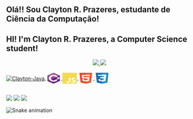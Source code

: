 ## Olá!! Sou Clayton R. Prazeres, estudante de Ciência da Computação!
## HI! I'm Clayton R. Prazeres, a Computer Science student!

<div align="center">
  <a href="https://github.com/hollow775">
  <img height="180em" src="https://github-readme-stats.vercel.app/api?username=hollow775&show_icons=true&theme=tokyonight&include_all_commits=true&count_private=true"/>
  <img height="180em" src="https://github-readme-stats.vercel.app/api/top-langs/?username=hollow775&layout=compact&langs_count=7&theme=tokyonight"/>
</div>
<div style="display: inline_block"><br>
  <img align="center" alt="Clayton-Java" height="30" width="40" src="https://cdn.jsdelivr.net/gh/devicons/devicon/icons/java/java-original-wordmark.svg" />
  <img align="center" alt="Clayton-Csharp" height="30" width="40" src="https://raw.githubusercontent.com/devicons/devicon/master/icons/csharp/csharp-original.svg">
  <img align="center" alt="Clayton-JavaScript" height="30" width="40" src="https://raw.githubusercontent.com/devicons/devicon/master/icons/javascript/javascript-plain.svg">
  <img align="center" alt="Clayton-Html5" height="30" width="40" src="https://raw.githubusercontent.com/devicons/devicon/master/icons/html5/html5-original.svg">
  <img align="center" alt="Clayton-css3" height="30" width="40" src="https://raw.githubusercontent.com/devicons/devicon/master/icons/css3/css3-original.svg">
  
  
          
 
</div>
  
  ##
 
<div> 
  <a href="https://www.instagram.com/clayton_prz" target="_blank"><img src="https://img.shields.io/badge/-Instagram-%23E4405F?style=for-the-badge&logo=instagram&logoColor=white" target="_blank"></a>
  <a href = "mailto:claytonprz.dev@gmail.com"><img src="https://img.shields.io/badge/-Gmail-%23333?style=for-the-badge&logo=gmail&logoColor=white" target="_blank"></a>
  <a href="https://www.linkedin.com/in/clayton-rodrigues-dos-prazeres-2bb474218" target="_blank"><img src="https://img.shields.io/badge/-LinkedIn-%230077B5?style=for-the-badge&logo=linkedin&logoColor=white" target="_blank"></a> 
 
  ![Snake animation](https://github.com/hollow775/hollow775/blob/output/github-contribution-grid-snake.svg)
 
</div>
